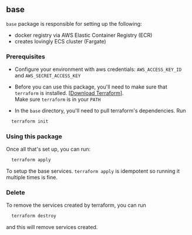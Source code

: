 base 
-----

`base` package is responsible for setting up the following:

* docker registry via AWS Elastic Container Registry (ECR)
* creates lovingly ECS cluster (Fargate)

### Prerequisites

* Configure your environment with aws credentials: `AWS_ACCESS_KEY_ID` and `AWS_SECRET_ACCESS_KEY`

* Before you can use this package, you'll need to make sure that `terraform` is 
installed.  [[Download Terraform](https://www.terraform.io/downloads.html)].  
Make sure `terraform` is in your `PATH`

* In the `base` directory, you'll need to pull terraform's dependencies.  Run

```bash
  terraform init
```

### Using this package

Once all that's set up, you can run:

```bash
  terraform apply
```

To setup the base services.  `terraform apply` is idempotent so running it multiple
times is fine.   

### Delete

To remove the services created by terraform, you can run 

```bash
  terraform destroy
```

and this will remove services created.


